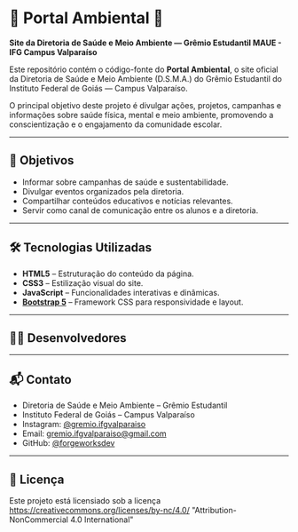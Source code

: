# 🌱 Portal Ambiental 🌱 
**Site da Diretoria de Saúde e Meio Ambiente — Grêmio Estudantil MAUE - IFG Campus Valparaíso**

Este repositório contém o código-fonte do **Portal Ambiental**, o site oficial da Diretoria de Saúde e Meio Ambiente (D.S.M.A.) do Grêmio Estudantil do Instituto Federal de Goiás — Campus Valparaíso.

O principal objetivo deste projeto é divulgar ações, projetos, campanhas e informações sobre saúde física, mental e meio ambiente, promovendo a conscientização e o engajamento da comunidade escolar.

---

## 🎯 Objetivos

- Informar sobre campanhas de saúde e sustentabilidade.
- Divulgar eventos organizados pela diretoria.
- Compartilhar conteúdos educativos e notícias relevantes.
- Servir como canal de comunicação entre os alunos e a diretoria.

---

## 🛠️ Tecnologias Utilizadas

- **HTML5** – Estruturação do conteúdo da página.  
- **CSS3** – Estilização visual do site.  
- **JavaScript** – Funcionalidades interativas e dinâmicas.  
- **[Bootstrap 5](https://getbootstrap.com/)** – Framework CSS para responsividade e layout.

---

## 👨‍💻 Desenvolvedores

<!--
- **ForgeWorks** – Diretor da D.S.M.A. e responsável pelo desenvolvimento do website.  
-->

---

## 📬 Contato

- Diretoria de Saúde e Meio Ambiente – Grêmio Estudantil  
- Instituto Federal de Goiás – Campus Valparaíso  
- Instagram: [@gremio.ifgvalparaiso](https://www.instagram.com/gremio.ifgvalparaiso)  
- Email: [gremio.ifgvalparaiso@gmail.com](mailto:gremio.ifgvalparaiso@gmail.com)  
- GitHub: [@forgeworksdev](https://github.com/forgeworksdev)

---

## 📄 Licença

Este projeto está licensiado sob a licença https://creativecommons.org/licenses/by-nc/4.0/ "Attribution-NonCommercial 4.0 International"
